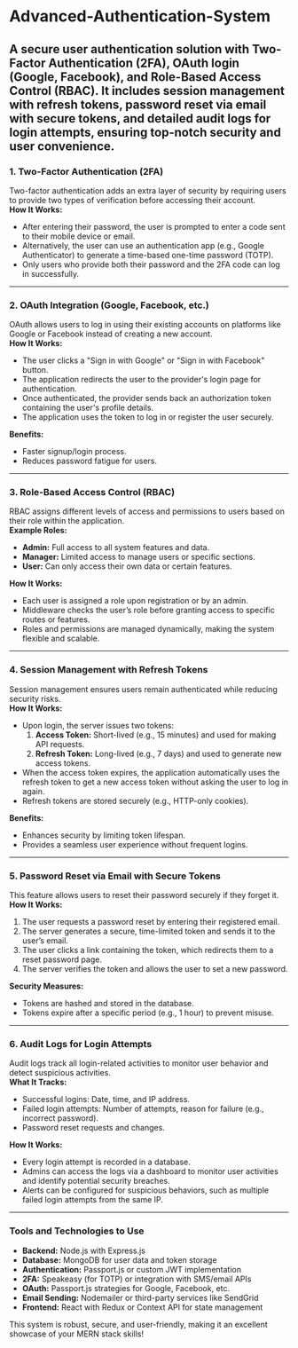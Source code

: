 # Advanced-Authentication-System
A secure user authentication solution with Two-Factor Authentication (2FA), OAuth login (Google, Facebook), and Role-Based Access Control (RBAC). It includes session management with refresh tokens, password reset via email with secure tokens, and detailed audit logs for login attempts, ensuring top-notch security and user convenience.
---

### **1. Two-Factor Authentication (2FA)**
Two-factor authentication adds an extra layer of security by requiring users to provide two types of verification before accessing their account.  
**How It Works:**
- After entering their password, the user is prompted to enter a code sent to their mobile device or email.
- Alternatively, the user can use an authentication app (e.g., Google Authenticator) to generate a time-based one-time password (TOTP).
- Only users who provide both their password and the 2FA code can log in successfully.

---

### **2. OAuth Integration (Google, Facebook, etc.)**
OAuth allows users to log in using their existing accounts on platforms like Google or Facebook instead of creating a new account.  
**How It Works:**
- The user clicks a "Sign in with Google" or "Sign in with Facebook" button.
- The application redirects the user to the provider's login page for authentication.
- Once authenticated, the provider sends back an authorization token containing the user's profile details.
- The application uses the token to log in or register the user securely.

**Benefits:**
- Faster signup/login process.
- Reduces password fatigue for users.

---

### **3. Role-Based Access Control (RBAC)**
RBAC assigns different levels of access and permissions to users based on their role within the application.  
**Example Roles:**
- **Admin:** Full access to all system features and data.
- **Manager:** Limited access to manage users or specific sections.
- **User:** Can only access their own data or certain features.

**How It Works:**
- Each user is assigned a role upon registration or by an admin.
- Middleware checks the user’s role before granting access to specific routes or features.
- Roles and permissions are managed dynamically, making the system flexible and scalable.

---

### **4. Session Management with Refresh Tokens**
Session management ensures users remain authenticated while reducing security risks.  
**How It Works:**
- Upon login, the server issues two tokens:
  1. **Access Token:** Short-lived (e.g., 15 minutes) and used for making API requests.
  2. **Refresh Token:** Long-lived (e.g., 7 days) and used to generate new access tokens.
- When the access token expires, the application automatically uses the refresh token to get a new access token without asking the user to log in again.
- Refresh tokens are stored securely (e.g., HTTP-only cookies).

**Benefits:**
- Enhances security by limiting token lifespan.
- Provides a seamless user experience without frequent logins.

---

### **5. Password Reset via Email with Secure Tokens**
This feature allows users to reset their password securely if they forget it.  
**How It Works:**
1. The user requests a password reset by entering their registered email.
2. The server generates a secure, time-limited token and sends it to the user’s email.
3. The user clicks a link containing the token, which redirects them to a reset password page.
4. The server verifies the token and allows the user to set a new password.

**Security Measures:**
- Tokens are hashed and stored in the database.
- Tokens expire after a specific period (e.g., 1 hour) to prevent misuse.

---

### **6. Audit Logs for Login Attempts**
Audit logs track all login-related activities to monitor user behavior and detect suspicious activities.  
**What It Tracks:**
- Successful logins: Date, time, and IP address.
- Failed login attempts: Number of attempts, reason for failure (e.g., incorrect password).
- Password reset requests and changes.

**How It Works:**
- Every login attempt is recorded in a database.
- Admins can access the logs via a dashboard to monitor user activities and identify potential security breaches.
- Alerts can be configured for suspicious behaviors, such as multiple failed login attempts from the same IP.

---

### **Tools and Technologies to Use**
- **Backend:** Node.js with Express.js
- **Database:** MongoDB for user data and token storage
- **Authentication:** Passport.js or custom JWT implementation
- **2FA:** Speakeasy (for TOTP) or integration with SMS/email APIs
- **OAuth:** Passport.js strategies for Google, Facebook, etc.
- **Email Sending:** Nodemailer or third-party services like SendGrid
- **Frontend:** React with Redux or Context API for state management

This system is robust, secure, and user-friendly, making it an excellent showcase of your MERN stack skills!
